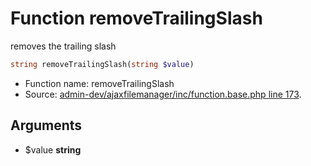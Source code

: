 Function removeTrailingSlash
===========================

removes the trailing slash



```php
string removeTrailingSlash(string $value)
```

* Function name: removeTrailingSlash
* Source: [admin-dev/ajaxfilemanager/inc/function.base.php line 173](https://github.com/PrestaShop/PrestaShop/blob/1.5.6.0/admin-dev/ajaxfilemanager/inc/function.base.php#L173).

Arguments
---------

* $value **string**

